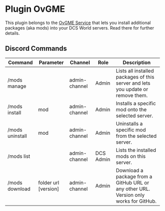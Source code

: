 # Plugin OvGME
This plugin belongs to the [OvGME Service](../../services/ovgme/README.md) that lets you install additional packages 
(aka mods) into your DCS World servers. Read there for further details.</br>

## Discord Commands

| Command         | Parameter            | Channel       | Role      | Description                                                                           |
|-----------------|----------------------|---------------|-----------|---------------------------------------------------------------------------------------|
| /mods manage    |                      | admin-channel | Admin     | Lists all installed packages of this server and lets you update or remove them.       |
| /mods install   | mod                  | admin-channel | Admin     | Installs a specific mod onto the selected server.                                     |
| /mods uninstall | mod                  | admin-channel | Admin     | Uninstalls a specific mod from the selected server.                                   |
| /mods list      |                      | admin-channel | DCS Admin | Lists the installed mods on this server.                                              |
| /mods download  | folder url [version] | admin-channel | Admin     | Download a package from a GitHub URL or any other URL. Version only works for GitHub. |
